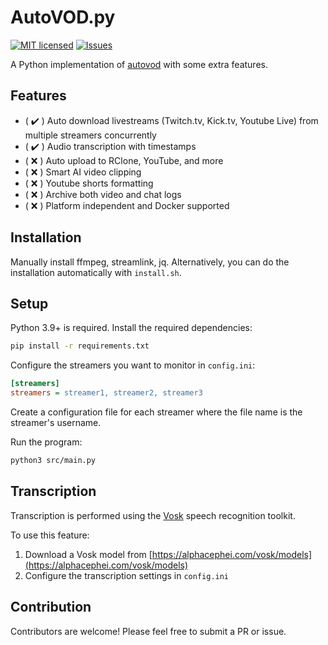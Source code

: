 # AutoVOD.py
[![MIT licensed](https://img.shields.io/badge/license-MIT-blue.svg)](./LICENSE)
[![Issues](https://img.shields.io/github/issues/0jc1/py-autovod.svg)](https://github.com/0jc1/py-autovod/issues)

A Python implementation of [autovod](https://github.com/jenslys/AutoVOD) with some extra features.

## Features
- ( :heavy_check_mark: ) Auto download livestreams (Twitch.tv, Kick.tv, Youtube Live) from multiple streamers concurrently
- ( :heavy_check_mark: ) Audio transcription with timestamps 
- ( :x: ) Auto upload to RClone, YouTube, and more
- ( :x: ) Smart AI video clipping
- ( :x: ) Youtube shorts formatting
- ( :x: ) Archive both video and chat logs
- ( :x: ) Platform independent and Docker supported

## Installation

Manually install ffmpeg, streamlink, jq. Alternatively, you can do the installation automatically with `install.sh`.

## Setup

Python 3.9+ is required. Install the required dependencies:
   ```bash
   pip install -r requirements.txt
   ```

Configure the streamers you want to monitor in `config.ini`:
   ```ini
   [streamers]
   streamers = streamer1, streamer2, streamer3
   ```

Create a configuration file for each streamer where the file name is the streamer's username.

Run the program:
   ```bash
   python3 src/main.py
   ```

## Transcription

Transcription is performed using the [Vosk](https://alphacephei.com/vosk/) speech recognition toolkit.

To use this feature:
1. Download a Vosk model from [https://alphacephei.com/vosk/models](https://alphacephei.com/vosk/models)
2. Configure the transcription settings in `config.ini`

## Contribution

Contributors are welcome! Please feel free to submit a PR or issue.
